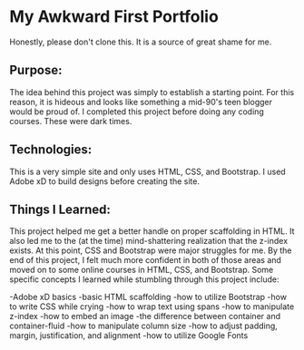 # My Awkward First Portfolio
Honestly, please don't clone this. It is a source of great shame for me.

## Purpose:
The idea behind this project was simply to establish a starting point. For this reason, it is hideous and looks like something a mid-90's teen blogger would be proud of. I completed this project before doing any coding courses. These were dark times.

## Technologies:
This is a very simple site and only uses HTML, CSS, and Bootstrap. I used Adobe xD to build designs before creating the site. 

## Things I Learned:
This project helped me get a better handle on proper scaffolding in HTML. It also led me to the (at the time) mind-shattering realization that the z-index exists. At this point, CSS and Bootstrap were major struggles for me. By the end of this project, I felt much more confident in both of those areas and moved on to some online courses in HTML, CSS, and Bootstrap. Some specific concepts I learned while stumbling through this project include:

-Adobe xD basics
-basic HTML scaffolding
-how to utilize Bootstrap
-how to write CSS while crying
-how to wrap text using spans
-how to manipulate z-index
-how to embed an image
-the difference between container and container-fluid
-how to manipulate column size
-how to adjust padding, margin, justification, and alignment
-how to utilize Google Fonts
